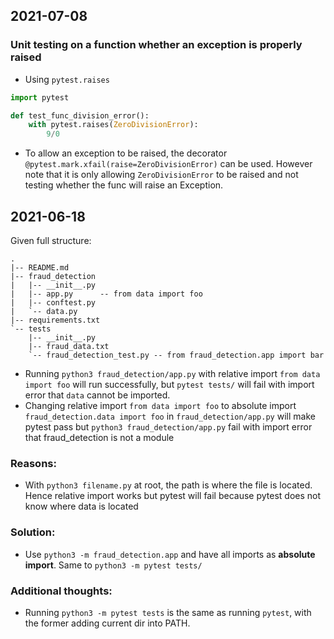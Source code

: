 ## 2021-07-08
### Unit testing on a function whether an exception is properly raised
- Using `pytest.raises`

```python
import pytest

def test_func_division_error():
    with pytest.raises(ZeroDivisionError):
        9/0
```

- To allow an exception to be raised, the decorator `@pytest.mark.xfail(raise=ZeroDivisionError)` can be used. However note that it is only allowing `ZeroDivisionError` to be raised and not testing whether the func will raise an Exception.


## 2021-06-18
Given full structure:
```
.
|-- README.md
|-- fraud_detection
|   |-- __init__.py
|   |-- app.py   	-- from data import foo
|   |-- conftest.py
|   `-- data.py
|-- requirements.txt
`-- tests
    |-- __init__.py
    |-- fraud_data.txt
    `-- fraud_detection_test.py -- from fraud_detection.app import bar
```
- Running `python3 fraud_detection/app.py` with relative import `from data import foo` will run successfully, but `pytest tests/` will fail with import error that `data` cannot be imported.
- Changing relative import `from data import foo` to absolute import  `fraud_detection.data import foo` in `fraud_detection/app.py` will make pytest pass but `python3 fraud_detection/app.py` fail with import error that fraud_detection is not a module

### Reasons:
- With `python3 filename.py` at root, the path is where the file is located. Hence relative import works but pytest will fail because pytest does not know where data is located

### Solution:
- Use `python3 -m fraud_detection.app` and have all imports as **absolute import**. Same to `python3 -m pytest tests/`

### Additional thoughts:
- Running `python3 -m pytest tests` is the same as running `pytest`, with the former adding current dir into PATH.
